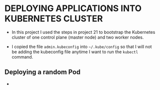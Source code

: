# DEPLOYING APPLICATIONS INTO KUBERNETES CLUSTER

- In this project I used the steps in project 21 to bootstrap the Kubernetes cluster of one control plane (master node) and two worker nodes.

- I copied the file `admin.kubeconfig` into `~/.kube/config` so that I will not be adding the kubeconfig file anytime I want to run the `kubectl` command.

## Deploying a random Pod

- 
